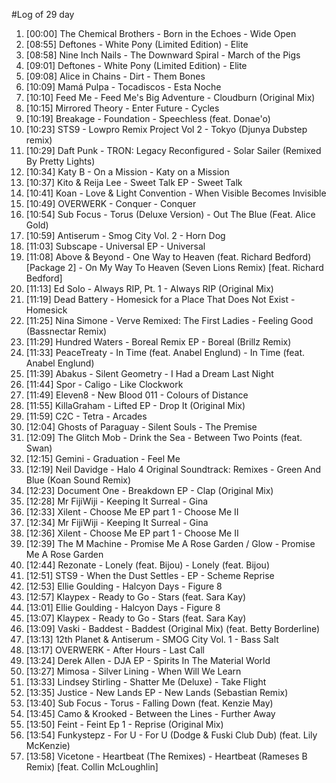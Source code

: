 #Log of 29 day

1. [00:00] The Chemical Brothers - Born in the Echoes - Wide Open
1. [08:55] Deftones - White Pony (Limited Edition) - Elite
1. [08:58] Nine Inch Nails - The Downward Spiral - March of the Pigs
1. [09:01] Deftones - White Pony (Limited Edition) - Elite
1. [09:08] Alice in Chains - Dirt - Them Bones
1. [10:09] Mamá Pulpa - Tocadiscos - Esta Noche
1. [10:10] Feed Me - Feed Me's Big Adventure - Cloudburn (Original Mix)
1. [10:15] Mirrored Theory - Enter Future - Cycles
1. [10:19] Breakage - Foundation - Speechless (feat. Donae'o)
1. [10:23] STS9 - Lowpro Remix Project Vol 2 - Tokyo (Djunya Dubstep remix)
1. [10:29] Daft Punk - TRON: Legacy Reconfigured - Solar Sailer (Remixed By Pretty Lights)
1. [10:34] Katy B - On a Mission - Katy on a Mission
1. [10:37] Kito & Reija Lee - Sweet Talk EP - Sweet Talk
1. [10:41] Koan - Love & Light Convention - When Visible Becomes Invisible
1. [10:49] OVERWERK - Conquer - Conquer
1. [10:54] Sub Focus - Torus (Deluxe Version) - Out The Blue (Feat. Alice Gold)
1. [10:59] Antiserum - Smog City Vol. 2 - Horn Dog
1. [11:03] Subscape - Universal EP - Universal
1. [11:08] Above & Beyond - One Way to Heaven (feat. Richard Bedford) [Package 2] - On My Way To Heaven (Seven Lions Remix) [feat. Richard Bedford]
1. [11:13] Ed Solo - Always RIP, Pt. 1 - Always RIP (Original Mix)
1. [11:19] Dead Battery - Homesick for a Place That Does Not Exist - Homesick
1. [11:25] Nina Simone - Verve Remixed: The First Ladies - Feeling Good (Bassnectar Remix)
1. [11:29] Hundred Waters - Boreal Remix EP - Boreal (Brillz Remix)
1. [11:33] PeaceTreaty - In Time (feat. Anabel Englund) - In Time (feat. Anabel Englund)
1. [11:39] Abakus - Silent Geometry - I Had a Dream Last Night
1. [11:44] Spor - Caligo - Like Clockwork
1. [11:49] Eleven8 - New Blood 011 - Colours of Distance
1. [11:55] KillaGraham - Lifted EP - Drop It (Original Mix)
1. [11:59] C2C - Tetra - Arcades
1. [12:04] Ghosts of Paraguay - Silent Souls - The Premise
1. [12:09] The Glitch Mob - Drink the Sea - Between Two Points (feat. Swan)
1. [12:15] Gemini - Graduation - Feel Me
1. [12:19] Neil Davidge - Halo 4 Original Soundtrack: Remixes - Green And Blue (Koan Sound Remix)
1. [12:23] Document One - Breakdown EP - Clap (Original Mix)
1. [12:28] Mr FijiWiji - Keeping It Surreal - Gina
1. [12:33] Xilent - Choose Me EP part 1 - Choose Me II
1. [12:34] Mr FijiWiji - Keeping It Surreal - Gina
1. [12:36] Xilent - Choose Me EP part 1 - Choose Me II
1. [12:39] The M Machine - Promise Me A Rose Garden / Glow - Promise Me A Rose Garden
1. [12:44] Rezonate - Lonely (feat. Bijou) - Lonely (feat. Bijou)
1. [12:51] STS9 - When the Dust Settles - EP - Scheme Reprise
1. [12:53] Ellie Goulding - Halcyon Days - Figure 8
1. [12:57] Klaypex - Ready to Go - Stars (feat. Sara Kay)
1. [13:01] Ellie Goulding - Halcyon Days - Figure 8
1. [13:07] Klaypex - Ready to Go - Stars (feat. Sara Kay)
1. [13:09] Vaski - Baddest - Baddest (Original Mix) (feat. Betty Borderline)
1. [13:13] 12th Planet & Antiserum - SMOG City Vol. 1 - Bass Salt
1. [13:17] OVERWERK - After Hours - Last Call
1. [13:24] Derek Allen - DJA EP - Spirits In The Material World
1. [13:27] Mimosa - Silver Lining - When Will We Learn
1. [13:33] Lindsey Stirling - Shatter Me (Deluxe) - Take Flight
1. [13:35] Justice - New Lands EP - New Lands (Sebastian Remix)
1. [13:40] Sub Focus - Torus - Falling Down (feat. Kenzie May)
1. [13:45] Camo & Krooked - Between the Lines - Further Away
1. [13:50] Feint - Feint Ep 1 - Reprise (Original Mix)
1. [13:54] Funkystepz - For U - For U (Dodge & Fuski Club Dub) (feat. Lily McKenzie)
1. [13:58] Vicetone - Heartbeat (The Remixes) - Heartbeat (Rameses B Remix) [feat. Collin McLoughlin]
